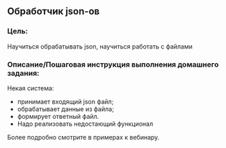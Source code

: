 ## Обработчик json-ов

### Цель:
Научиться обрабатывать json, научиться работать с файлами

### Описание/Пошаговая инструкция выполнения домашнего задания:
Некая система:

- принимает входящий json файл;
- обрабатывает данные из файла;
- формирует ответный файл.
- Надо реализовать недостающий функционал

Более подробно смотрите в примерах к вебинару.